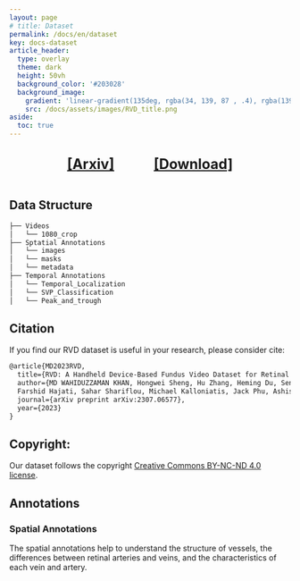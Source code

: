 ```yaml
---
layout: page
# title: Dataset
permalink: /docs/en/dataset
key: docs-dataset
article_header:
  type: overlay
  theme: dark
  height: 50vh
  background_color: '#203028'
  background_image:
    gradient: 'linear-gradient(135deg, rgba(34, 139, 87 , .4), rgba(139, 34, 139, .4))'
    src: /docs/assets/images/RVD_title.png
aside:
  toc: true
---
```

      


<br/> 
<div style="text-align:center;">
    <b><a style="font-size: 25px;" href="https://arxiv.org/pdf/2307.06577.pdf">[Arxiv]</a></b>
    &nbsp;&nbsp;&nbsp;&nbsp;&nbsp;&nbsp;&nbsp;&nbsp;&nbsp;&nbsp;&nbsp;&nbsp;&nbsp;&nbsp;&nbsp;&nbsp;
    <b><a style="font-size: 25px;" href="https://drive.google.com/drive/folders/1rPbRKBS-28yu7AlMJksbrOQ6bGhNkqL1?usp=sharing">[Download]</a></b>
</div>
<div>&nbsp;</div>


<!-- ## Download

<button style="font-size:20px">Retinal Vessel Dataset [<i class="fa fa-download"></i>](https://drive.google.com/drive/folders/1rPbRKBS-28yu7AlMJksbrOQ6bGhNkqL1?usp=sharing)</button> -->

<!-- <i style="font-size:24px" class="fa">&#xf019;</i> [Download Dataset](https://drive.google.com/drive/folders/1rPbRKBS-28yu7AlMJksbrOQ6bGhNkqL1?usp=sharing) -->

## Data Structure
```bash
├── Videos
│   └── 1080_crop
├── Sptatial Annotations 
│   └── images
│   └── masks
│   └── metadata
├── Temporal Annotations
│   └── Temporal_Localization
│   └── SVP_Classification
│   └── Peak_and_trough 
```
<!-- └── Metadata -->
## Citation
If you find our RVD dataset is useful in your research, please consider cite:


```latex
@article{MD2023RVD,
  title={RVD: A Handheld Device-Based Fundus Video Dataset for Retinal Vessel Segmentation},
  author={MD WAHIDUZZAMAN KHAN, Hongwei Sheng, Hu Zhang, Heming Du, Sen Wang, Minas Theodore Coroneo, 
  Farshid Hajati, Sahar Shariflou, Michael Kalloniatis, Jack Phu, Ashish Agar, Zi Huang, Mojtaba Golzan, Xin Yu},
  journal={arXiv preprint arXiv:2307.06577},
  year={2023}
}
```

## Copyright:

Our dataset follows the copyright [Creative Commons BY-NC-ND 4.0 license](https://creativecommons.org/licenses/by-nc-nd/4.0/).

<!-- ## Dataset Collection


The dataset was collected in compliance with the guidelines of the Tenets of Helsinki and with written consent from all participants. Data collection involved the use of hand-held fundus imaging devices made by attaching smartphones to fundus camera lenses. These devices were operated by clinicians to capture fundus videos from patients during their routine medical examinations. -->




<!-- ## What we provide


&nbsp; - 415 participants (264 males and 151 females, age range: 50-75 years).

&nbsp; - 635 RGB videos with a frame rate of 25 frames per second.

&nbsp; - Duration varies between 2 to 30 seconds.

&nbsp; - Videos were collected over five years using different smartphones.

&nbsp; - Spatial and temporal annotations annotated by trained experts. -->


## Annotations
### Spatial Annotations


The spatial annotations help to understand the structure of vessels, the differences between retinal arteries and veins, and the characteristics of each vein and artery.


<head>
    <style>
        .container {
            display: flex;
            justify-content: space-between; Creates space around items
        }

        .image-with-caption {
            width: 70%;
            margin: auto;
        }

        .image-with-caption img {
            width: 100%;
            height: auto;
        }

        .image-with-caption figcaption {
            text-align: center;
        }
    </style>
</head>
<figure class="image-with-caption">
    <img src="../assets/images/spatial_annotation.gif">
    <!-- <figcaption>Spatial Annotation</figcaption> -->
</figure>


<!-- <div>{%- include extensions/youtube.html id='fMUa1jN0GUY' -%}</div> -->

**Binary vessel masks:** Binary vessel masks describe the main structures of retinal vessels. They are frequently used in retinal vessel segmentation. They do not distinguish between arteries and veins.

**General vein-artery masks:** This type of annotation helps to distinguish between retinal arteries and veins, which is essential as many diseases have different effects on arterial and venous structures.

**Fine-grained vein-artery masks:** We further divide each artery or vein into four segments based on its width, resulting in the final eight-class masks. These masks precisely reflect the granularities of retinal vessels and are highly demanded when detecting ocular diseases.

<!-- The vessel diameters were automatically measured and segments were categorized into different levels (0 to 3) based on ratios to the largest diameter. Clinicians validated the quality of these fine-grained segmentation masks. -->



### Temporal Annotations
Spontaneous retinal Venous Pulsations (SVPs) play a crucial role as a biomarker in retina assessments. This type of annotations helps to study SVPs.

<head>
    <style>
        .container {
        display: flex;
            /* justify-content: space-between; */
            justify-content: center;
        }

        .video-container {
            width: 32%;
            flex-shrink: 0; /* Prevents the images from shrinking */
            text-align: center;
            margin: 0 10px; /* Adds 10px of space on the left and right of each image */
        }

        .video-container video {
            width: 100%;
            height: auto;
        }

        .caption {
            margin-top: 10px;
        }
    </style>
</head>
<div class="container">
  <div class="video-container">
    <div>{%- include extensions/youtube.html id='zrrk7tHIhAU' -%}</div>
    <!-- <img src="../assets/images/svp_presence_low_res.gif" width="100%"> -->
    <p class="caption">SVP Classification</p>
  </div>
  <div class="video-container">
    <div>{%- include extensions/youtube.html id='-DGihnkzzXg' -%}</div>
    <!-- <img src="../assets/images/temporal_annotation_low_res.gif" width="100%"> -->
    <p class="caption">Temporal Localization</p>
  </div>
  <div class="video-container">
    <div>{%- include extensions/youtube.html id='yYtIow7Pq-M' -%}</div>
    <!-- <img src="../assets/images/peak_and_trough_low_res.gif" width="100%"> -->
    <p class="caption">Peak and Trough</p>
  </div>
</div>



**Existence of SVPs:** We provide the annotations to indicate the presence or absence of SVPs in each video, resulting in 335 “SVP-present” videos and 300 “SVP-absent” videos. 

**Temporal duration of SVPs:** We further provide temporal emergence annotations of SVP by indicating the starting and ending frames of retinal vessel fluctuation. The detailed duration of SVP serves two purposes: it acts as a valuable signal to improve the performance of SVP detection tasks and sets a new task for SVP temporal localization.

**“Peak” and “Trough” annotations of SVPs:** For each ''SVP-present'' video, masks for frames with the maximal dilation (''peak'') or maximal contraction (''trough'') are provided.




## Tools
<button style="font-size:20px">[<i class="fa fa-download"></i>](https://github.com/xiaobaishu0097/mmsegmentation/tree/main)</button> : We provide some codes for data preprocessing, which can be used to generate the split files. 


 <button style="font-size:20px">[<i class="fa fa-download"></i>](https://github.com/xiaobaishu0097/mmsegmentation/tree/main)</button> : We also provide the codes to obtain the benchmark results.

## Ethics

<!-- All protocols for data collection adhered to the Tenets of Helsinki. Written informed consent was obtained from all participants. -->

RVD dataset is collected in accordance with the guidelines of the Tenets of Helsinki. Written consent was obtained from all participants prior to any data collection, and all examination protocols adhered to the tenets of the Declaration of Helsinki.


<!-- ## Data Split

The dataset is partitioned considering patient-wise splits to reduce inter-set similarity. 517 videos are used for training and validation, and 118 videos are used for testing. The data split is performed based on patient IDs to ensure videos from the same patient are in the same subset. -->




<!-- [Code A]():
[Code B]():  -->
<!-- ## Acknowledgements

We thank the participating clinicians and patients for their invaluable contribution to this study. -->


<!-- ## Annotations -->


<!-- 
## Dataset Format






## Download -->